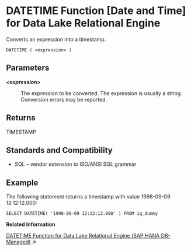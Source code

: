<!-- loioa548c21f84f210158350cf2fab822610 -->

# DATETIME Function \[Date and Time\] for Data Lake Relational Engine

Converts an expression into a timestamp.



```
DATETIME ( <expression> )
```



<a name="loioa548c21f84f210158350cf2fab822610__DATETIME_parm1"/>

## Parameters


<dl>
<dt><b>

*<expression\>*

</b></dt>
<dd>

The expression to be converted. The expression is usually a string. Conversion errors may be reported.



</dd>
</dl>



<a name="loioa548c21f84f210158350cf2fab822610__DATETIME_returns1"/>

## Returns

TIMESTAMP



<a name="loioa548c21f84f210158350cf2fab822610__DATETIME_standards1"/>

## Standards and Compatibility

-   SQL – vendor extension to ISO/ANSI SQL grammar



<a name="loioa548c21f84f210158350cf2fab822610__DATETIME_examples1"/>

## Example

The following statement returns a timestamp with value 1998-09-09 12:12:12.000:

```
SELECT DATETIME( '1998-09-09 12:12:12.000' ) FROM iq_dummy
```

**Related Information**  


[DATETIME Function for Data Lake Relational Engine (SAP HANA DB-Managed)](https://help.sap.com/viewer/a898e08b84f21015969fa437e89860c8/2023_2_QRC/en-US/87c2ebfc15364ff0b9b4e7dc0fa66207.html "Converts an expression into a timestamp.") :arrow_upper_right:

